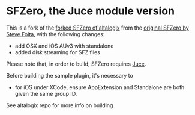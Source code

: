 # SFZero, the Juce module version

This is a fork of the [forked SFZero of altalogix](https://github.com/altalogix/SFZero) from the [original SFZero by Steve Folta](https://github.com/stevefolta/SFZero), with the following changes:

* add OSX and iOS AUv3 with standalone
* added disk streaming for SFZ files

Please note that, in order to build, SFZero requires [Juce](http://www.juce.com).

Before building the sample plugin, it's necessary to

* for iOS under XCode, ensure AppExtension and Standalone are both given the same group ID. 

See altalogix repo for more info on building 
